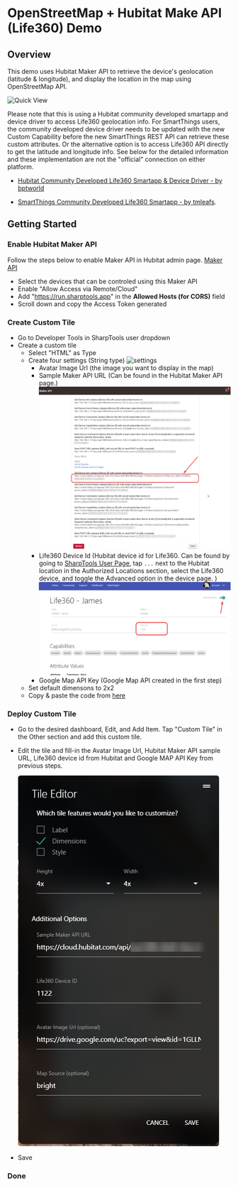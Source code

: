 # OpenStreetMap + Hubitat Make API (Life360) Demo

## Overview

This demo uses Hubitat Maker API to retrieve the device's geolocation (latitude & longitude), and display the location in the map using OpenStreetMap API.

![Quick View](/Google%20Map%20Demo/assets/live_map_tile.png.png)

Please note that this is using a Hubitat community developed smartapp and device driver to access Life360 geolocation info. For SmartThings users, the community developed device driver needs to be updated with the new Custom Capability before the new SmartThings REST API can retrieve these custom attributes. Or the alternative option is to access Life360 API directly to get the latitude and longitude info. See below for the detailed information and these implementation are not the "official" connection on either platform.

* [Hubitat Community Developed Life360 Smartapp & Device Driver - by bptworld](https://github.com/bptworld/Hubitat/tree/master/Ported)

* [SmartThings Community Developed Life360 Smartapp - by tmleafs](https://github.com/tmleafs/life360-smartthings-refresh/tree/master/smartapps/tmleafs/life360-connect.src).


## Getting Started

### Enable Hubitat Maker API 
Follow the steps below to enable Maker API in Hubitat admin page.
[Maker API](https://docs.hubitat.com/index.php?title=Maker_API)
* Select the devices that can be controled using this Maker API
* Enable "Allow Access via Remote/Cloud"
* Add "https://run.sharptools.app" in the **Allowed Hosts (for CORS)** field
* Scroll down and copy the Access Token generated

### Create Custom Tile
* Go to Developer Tools in SharpTools user dropdown
* Create a custom tile
    * Select "HTML" as Type
    * Create four settings (String type)
    ![settings](/Google%20Map%20Demo/assets/tile_settings.png)
        * Avatar Image Url (the image you want to display in the map)
        * Sample Maker API URL (Can be found in the Hubitat Maker API page.)
          ![smaple_url](/Google%20Map%20Demo/assets/sample_cloud_url.png)
        * Life360 Device Id (Hubitat device id for Life360. Can be found by going to [SharpTools User Page](https://sharptools.io/user), tap `...` next to the Hubitat location in the Authorized Locations section, select the Life360 device, and toggle the Advanced option in the device page. )
          ![settings](/Google%20Map%20Demo/assets/find_device_id.png)
        * Google Map API Key (Google Map API created in the first step)          
    * Set default dimensons to 2x2
    * Copy & paste the code from [here](/Google%20Map%20Demo/source.html)

### Deploy Custom Tile
* Go to the desired dashboard, Edit, and Add Item. Tap "Custom Tile" in the Other section and add this custom tile.

* Edit the tile and fill-in the Avatar Image Url, Hubitat Maker API sample URL, Life360 device id from Hubitat and Google MAP API Key from previous steps. 

  ![Edit custom tile](/Google%20Map%20Demo/assets/tile_editor.png)

* Save


### Done
